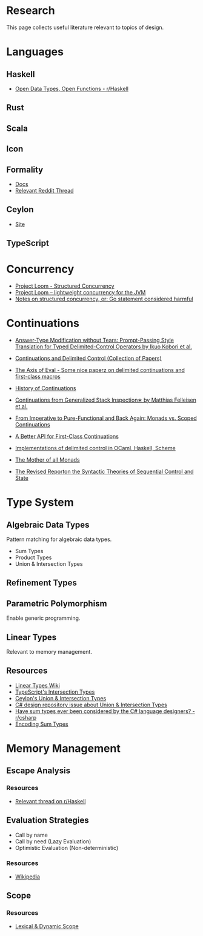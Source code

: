 # Research

This page collects useful literature relevant to topics of design.

# Languages

## Haskell
- [Open Data Types, Open Functions - r/Haskell](https://www.reddit.com/r/haskell/comments/d3qdql/whatever_happened_to_open_data_types_and_open/)

## Rust

## Scala

## Icon

## Formality
- [Docs](http://docs.formality-lang.org/)
- [Relevant Reddit Thread](https://www.reddit.com/r/haskell/comments/d2gcyw/just_letting_you_know_that_formality_has_evolved/)

## Ceylon
- [Site](https://ceylon-lang.org/)

## TypeScript

# Concurrency

- [Project Loom - Structured Concurrency](https://wiki.openjdk.java.net/display/loom/Structured+Concurrency)
- [Project Loom – lightweight concurrency for the JVM](https://trio.discourse.group/t/project-loom-lightweight-concurrency-for-the-jvm/97)
- [Notes on structured concurrency, or: Go statement considered harmful](https://vorpus.org/blog/notes-on-structured-concurrency-or-go-statement-considered-harmful/)

# Continuations

- [Answer-Type Modification without Tears: Prompt-Passing Style Translation for Typed Delimited-Control Operators by Ikuo Kobori et al.](https://arxiv.org/pdf/1606.06379.pdf)

- [Continuations and Delimited Control (Collection of Papers)](http://okmij.org/ftp/continuations/)

- [The Axis of Eval - Some nice paperz on delimited continuations and first-class macros](https://axisofeval.blogspot.com/2011/07/some-nice-paperz.html)

- [History of Continuations](http://www.cs.ru.nl/~freek/courses/tt-2011/papers/cps/histcont.pdf)
- [Continuations from Generalized Stack Inspection∗ by Matthias Felleisen et al.](https://www2.ccs.neu.edu/racket/pubs/icfp05-pcmkf.pdf)
- [From Imperative to Pure-Functional and Back Again: Monads vs. Scoped Continuations](http://blog.paralleluniverse.co/2015/08/07/scoped-continuations/)
- [A Better API for First-Class Continuations](http://3e8.org/pub/pdf-t1/feeley.pdf)
- [Implementations of delimited control in OCaml, Haskell, Scheme](http://okmij.org/ftp/continuations/implementations.html)
- [The Mother of all Monads](http://blog.sigfpe.com/2008/12/mother-of-all-monads.html)
- [The Revised Reporton the Syntactic Theories of Sequential Control and State](https://www2.ccs.neu.edu/racket/pubs/tcs92-fh.pdf)

# Type System

## Algebraic Data Types
Pattern matching for algebraic data types.

- Sum Types
- Product Types
- Union & Intersection Types

## Refinement Types

## Parametric Polymorphism
Enable generic programming.

## Linear Types
Relevant to memory management.

## Resources
- [Linear Types Wiki](https://en.wikipedia.org/wiki/Substructural_type_system#Linear_type_systems)
- [TypeScript's Intersection Types](https://www.typescriptlang.org/docs/handbook/advanced-types.html#intersection-types)
- [Ceylon's Union & Intersection Types](https://ceylon-lang.org/documentation/1.3/tour/types/)
- [C# design repository issue about Union & Intersection Types](https://github.com/dotnet/csharplang/issues/399)
- [Have sum types ever been considered by the C# language designers? - r/csharp](https://www.reddit.com/r/csharp/comments/7b8mvn/have_sum_types_ever_been_considered_by_the_c/)
- [Encoding Sum Types](https://yairchu.github.io/posts/sum-type-encodings.html)


# Memory Management

## Escape Analysis

### Resources
- [Relevant thread on r/Haskell](https://www.reddit.com/r/haskell/comments/d5d13i/is_it_possible_to_design_a_functional_language/)

## Evaluation Strategies

- Call by name
- Call by need (Lazy Evaluation)
- Optimistic Evaluation (Non-deterministic)

### Resources
- [Wikipedia](https://en.wikipedia.org/wiki/Evaluation_strategy)

## Scope

### Resources

- [Lexical & Dynamic Scope ](https://prl.ccs.neu.edu/blog/2019/09/05/lexical-and-dynamic-scope/)